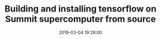 ---
layout: page
title: "Building and installing tensorflow on Summit supercomputer from source"
description: A step by step guide to build and install Tensorflow from source on an IBM Power 9 & NVIDIA V100 system using CUDA, CUDNN and NCCL.
outlet: Youtube
date: "2019-03-04 19:29:00"
redirect: https://youtu.be/N4CEDmw7ZiI
img: 
importance: 
category: workshops
highlighted: true
---